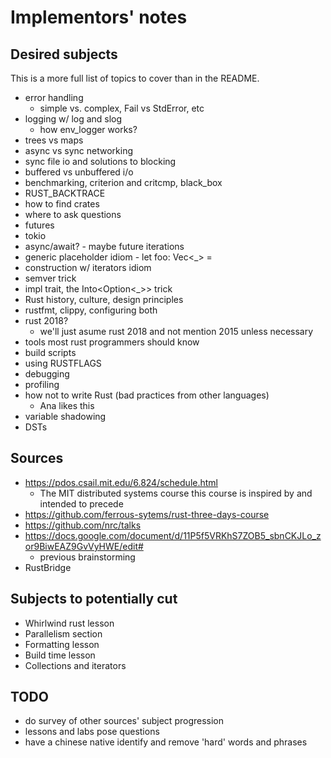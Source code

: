 # Implementors' notes

## Desired subjects

This is a more full list of topics to cover than
in the README.

- error handling
  - simple vs. complex, Fail vs StdError, etc
- logging w/ log and slog
  - how env_logger works?
- trees vs maps
- async vs sync networking
- sync file io and solutions to blocking
- buffered vs unbuffered i/o
- benchmarking, criterion and critcmp, black_box
- RUST_BACKTRACE
- how to find crates
- where to ask questions
- futures
- tokio
- async/await? - maybe future iterations
- generic placeholder idiom - let foo: Vec<_> =
- construction w/ iterators idiom
- semver trick
- impl trait, the Into<Option<_>> trick
- Rust history, culture, design principles
- rustfmt, clippy, configuring both
- rust 2018?
  - we'll just asume rust 2018 and not mention 2015 unless necessary
- tools most rust programmers should know
- build scripts
- using RUSTFLAGS
- debugging
- profiling
- how not to write Rust (bad practices from other languages)
  - Ana likes this
- variable shadowing
- DSTs

## Sources

- https://pdos.csail.mit.edu/6.824/schedule.html
  - The MIT distributed systems course this course
    is inspired by and intended to precede
- https://github.com/ferrous-sytems/rust-three-days-course
- https://github.com/nrc/talks
- https://docs.google.com/document/d/11P5f5VRKhS7ZOB5_sbnCKJLo_zor9BiwEAZ9GvVyHWE/edit#
  - previous brainstorming
- RustBridge

## Subjects to potentially cut

- Whirlwind rust lesson
- Parallelism section
- Formatting lesson
- Build time lesson
- Collections and iterators

## TODO

- do survey of other sources' subject progression
- lessons and labs pose questions
- have a chinese native identify and remove 'hard' words and phrases